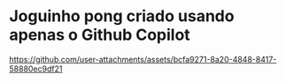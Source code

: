 # Joguinho pong criado usando apenas o Github Copilot



https://github.com/user-attachments/assets/bcfa9271-8a20-4848-8417-58880ec9df21

